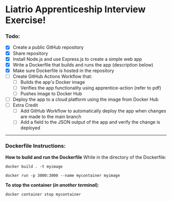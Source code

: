 # Liatrio Apprenticeship Interview Exercise!

### Todo: 
- [x] Create a public GitHub repository
- [x] Share repository
- [x] Install Node.js and use Express.js to create a simple web app
- [x] Write a Dockerfile that builds and runs the app (description below)
- [x] Make sure Dockerfile is hosted in the repository
- [ ] Create GitHub Actions Workflow that:
   - [ ] Builds the app's Docker image
   - [ ] Verifies the app functionality using apprentice-action (refer to pdf)
   - [ ] Pushes image to Docker Hub
- [ ] Deploy the app to a cloud platform using the image from Docker Hub
- [ ] Extra Credit
   - [ ] Add GitHub Workflow to automatically deploy the app when changes are made to the main branch
   - [ ] Add a field to the JSON output of the app and verify the change is deployed

***

### Dockerfile Instructions:

**How to build and run the Dockerfile**
While in the directory of the Dockerfile:

`docker build . -t myimage`

`docker run -p 3000:3000 --name mycontainer myimage`

**To stop the container (*in another terminal*)**:

`docker container stop mycontainer`
